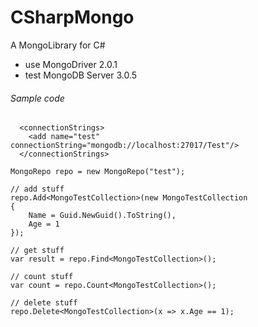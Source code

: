# CSharpMongo
A MongoLibrary for C#
+ use MongoDriver 2.0.1
+ test MongoDB Server 3.0.5

###### Sample code

```
  <connectionStrings>
    <add name="test" connectionString="mongodb://localhost:27017/Test"/>
  </connectionStrings>
```

```
MongoRepo repo = new MongoRepo("test");
            
// add stuff
repo.Add<MongoTestCollection>(new MongoTestCollection 
{
    Name = Guid.NewGuid().ToString(),
    Age = 1
});

// get stuff
var result = repo.Find<MongoTestCollection>();

// count stuff
var count = repo.Count<MongoTestCollection>();

// delete stuff
repo.Delete<MongoTestCollection>(x => x.Age == 1);
```
